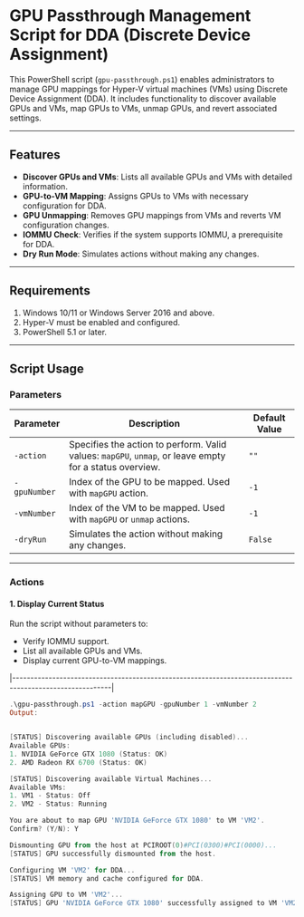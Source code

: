 # GPU Passthrough Management Script for DDA (Discrete Device Assignment)

This PowerShell script (`gpu-passthrough.ps1`) enables administrators to manage GPU mappings for Hyper-V virtual machines (VMs) using Discrete Device Assignment (DDA). It includes functionality to discover available GPUs and VMs, map GPUs to VMs, unmap GPUs, and revert associated settings.

---

## Features

- **Discover GPUs and VMs**: Lists all available GPUs and VMs with detailed information.
- **GPU-to-VM Mapping**: Assigns GPUs to VMs with necessary configuration for DDA.
- **GPU Unmapping**: Removes GPU mappings from VMs and reverts VM configuration changes.
- **IOMMU Check**: Verifies if the system supports IOMMU, a prerequisite for DDA.
- **Dry Run Mode**: Simulates actions without making any changes.

---

## Requirements

1. Windows 10/11 or Windows Server 2016 and above.
2. Hyper-V must be enabled and configured.
3. PowerShell 5.1 or later.

---

## Script Usage

### Parameters

| Parameter       | Description                                                                                             | Default Value |
|-----------------|---------------------------------------------------------------------------------------------------------|---------------|
| `-action`       | Specifies the action to perform. Valid values: `mapGPU`, `unmap`, or leave empty for a status overview. | `""`          |
| `-gpuNumber`    | Index of the GPU to be mapped. Used with `mapGPU` action.                                               | `-1`          |
| `-vmNumber`     | Index of the VM to be mapped. Used with `mapGPU` or `unmap` actions.                                    | `-1`          |
| `-dryRun`       | Simulates the action without making any changes.                                                        | `False`       |

---

### Actions

#### 1. Display Current Status
Run the script without parameters to:
- Verify IOMMU support.
- List all available GPUs and VMs.
- Display current GPU-to-VM mappings.

|---------------------------------------------------------------------------------------------------------|
```powershell
.\gpu-passthrough.ps1 -action mapGPU -gpuNumber 1 -vmNumber 2
Output:


[STATUS] Discovering available GPUs (including disabled)...
Available GPUs:
1. NVIDIA GeForce GTX 1080 (Status: OK)
2. AMD Radeon RX 6700 (Status: OK)

[STATUS] Discovering available Virtual Machines...
Available VMs:
1. VM1 - Status: Off
2. VM2 - Status: Running

You are about to map GPU 'NVIDIA GeForce GTX 1080' to VM 'VM2'.
Confirm? (Y/N): Y

Dismounting GPU from the host at PCIROOT(0)#PCI(0300)#PCI(0000)...
[STATUS] GPU successfully dismounted from the host.

Configuring VM 'VM2' for DDA...
[STATUS] VM memory and cache configured for DDA.

Assigning GPU to VM 'VM2'...
[STATUS] GPU 'NVIDIA GeForce GTX 1080' successfully assigned to VM 'VM2'.
